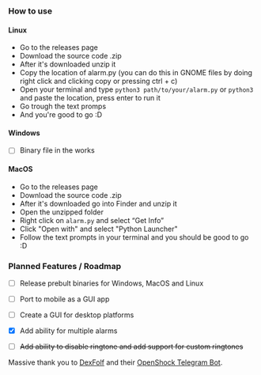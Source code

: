 ### How to use
#### Linux
- Go to the releases page
- Download the source code .zip
- After it's downloaded unzip it
- Copy the location of alarm.py (you can do this in GNOME files by doing right click and clicking copy or pressing ctrl + c)
- Open your terminal and type ```python3 path/to/your/alarm.py``` or ```python3``` and paste the location, press enter to run it
- Go trough the text promps
- And you're good to go :D
#### Windows
- [ ] Binary file in the works
#### MacOS
- Go to the releases page
- Download the source code .zip
- After it's downloaded go into Finder and unzip it
- Open the unzipped folder
- Right click on ```alarm.py``` and select “Get Info”
- Click "Open with" and select "Python Launcher"
- Follow the text prompts in your terminal and you should be good to go :D
  
### Planned Features / Roadmap
- [ ] Release prebult binaries for Windows, MacOS and Linux
- [ ] Port to mobile as a GUI app
- [ ] Create a GUI for desktop platforms

- [x] Add ability for multiple alarms
- [ ] ~~Add ability to disable ringtone and add support for custom ringtones~~

Massive thank you to [DexFolf](https://github.com/DexFolf) and their [OpenShock Telegram Bot](https://github.com/DexFolf/OpenShockTelegramBot).
